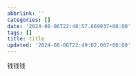 ```yaml
---
abbrlink: ''
categories: []
date: '2024-08-06T22:48:57.669037+08:00'
tags: []
title: title
updated: '2024-08-06T22:49:02.067+08:00'
---
```

钱钱钱
